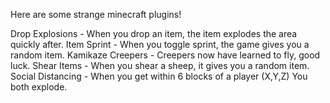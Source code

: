 Here are some strange minecraft plugins!

Drop Explosions - When you drop an item, the item explodes the area quickly after. 
Item Sprint - When you toggle sprint, the game gives you a random item.
Kamikaze Creepers - Creepers now have learned to fly, good luck.
Shear Items - When you shear a sheep, it gives you a random item.
Social Distancing - When you get within 6 blocks of a player (X,Y,Z) You both explode.

